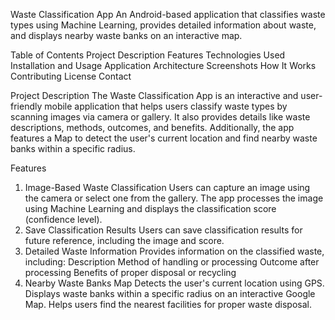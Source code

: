Waste Classification App
An Android-based application that classifies waste types using Machine Learning, provides detailed information about waste, and displays nearby waste banks on an interactive map.

Table of Contents
Project Description
Features
Technologies Used
Installation and Usage
Application Architecture
Screenshots
How It Works
Contributing
License
Contact


Project Description
The Waste Classification App is an interactive and user-friendly mobile application that helps users classify waste types by scanning images via camera or gallery. It also provides details like waste descriptions, methods, outcomes, and benefits. Additionally, the app features a Map to detect the user's current location and find nearby waste banks within a specific radius.

Features
1. Image-Based Waste Classification
Users can capture an image using the camera or select one from the gallery.
The app processes the image using Machine Learning and displays the classification score (confidence level).
2. Save Classification Results
Users can save classification results for future reference, including the image and score.
3. Detailed Waste Information
Provides information on the classified waste, including:
Description
Method of handling or processing
Outcome after processing
Benefits of proper disposal or recycling
4. Nearby Waste Banks Map
Detects the user's current location using GPS.
Displays waste banks within a specific radius on an interactive Google Map.
Helps users find the nearest facilities for proper waste disposal.
